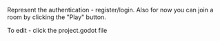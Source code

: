 Represent the authentication - register/login. Also for now you can join a room by clicking the "Play" button.

To edit - click the project.godot file